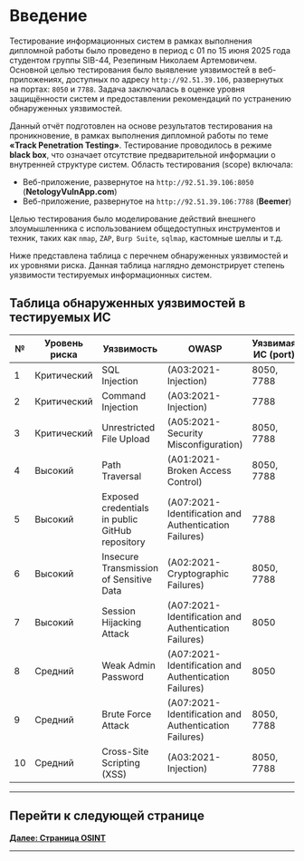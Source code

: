# Введение

Тестирование информационных систем в рамках выполнения дипломной работы было проведено в период с 01 по 15 июня 2025 года студентом группы SIB-44, Резепиным Николаем Артемовичем. Основной целью тестирования было выявление уязвимостей в веб-приложениях, доступных по адресу `http://92.51.39.106`, развернутых на портах: `8050` и `7788`. Задача заключалась в оценке уровня защищённости систем и предоставлении рекомендаций по устранению обнаруженных уязвимостей.

Данный отчёт подготовлен на основе результатов тестирования на проникновение, в рамках выполнения дипломной работы по теме **«Track Penetration Testing»**. Тестирование проводилось в режиме **black box**, что означает отсутствие предварительной информации о внутренней структуре систем. Область тестирования (scope) включала:

- Веб-приложение, развернутое на `http://92.51.39.106:8050` (**NetologyVulnApp.com**)
- Веб-приложение, развернутое на `http://92.51.39.106:7788` (**Beemer**)

Целью тестирования было моделирование действий внешнего злоумышленника с использованием общедоступных инструментов и техник, таких как `nmap`, `ZAP`, `Burp Suite`, `sqlmap`, кастомные шеллы и т.д.

Ниже представлена таблица с перечнем обнаруженных уязвимостей и их уровнями риска. Данная таблица наглядно демонстрирует степень уязвимости тестируемых информационных систем.

## Таблица обнаруженных уязвимостей в тестируемых ИС

| №  | Уровень риска | Уязвимость                                  | OWASP                                          | Уязвимая ИС (port) |
|----|---------------|---------------------------------------------|------------------------------------------------|--------------------|
| 1  | Критический   | SQL Injection                               | (A03:2021-Injection)                          | 8050, 7788         |
| 2  | Критический   | Command Injection                           | (A03:2021-Injection)                          | 7788               |
| 3  | Критический   | Unrestricted File Upload                    | (A05:2021-Security Misconfiguration)          | 8050, 7788         |
| 4  | Высокий       | Path Traversal                              | (A01:2021-Broken Access Control)              | 8050, 7788         |
| 5  | Высокий       | Exposed credentials in public GitHub repository | (A07:2021-Identification and Authentication Failures) | 7788               |
| 6  | Высокий       | Insecure Transmission of Sensitive Data     | (A02:2021-Cryptographic Failures)             | 8050, 7788         |
| 7  | Высокий       | Session Hijacking Attack                    | (A07:2021-Identification and Authentication Failures) | 8050               |
| 8  | Средний       | Weak Admin Password                         | (A07:2021-Identification and Authentication Failures) | 8050               |
| 9  | Средний       | Brute Force Attack                          | (A07:2021-Identification and Authentication Failures) | 8050, 7788         |
| 10 | Средний       | Cross-Site Scripting (XSS)                  | (A03:2021-Injection)                          | 8050, 7788         |

---

## Перейти к следующей странице
 
[**Далее: Страница OSINT**](./osint.md)

---
